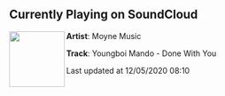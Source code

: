 ## Currently Playing on SoundCloud

[<img align="left" width="100" src="https://i1.sndcdn.com/artworks-GL6XJeAWR9wijGFI-Au2yeQ-t50x50.jpg">](https://soundcloud.com/user-655667447/youngboi-mando-done-with-you)

**Artist**: Moyne Music 

**Track**: Youngboi Mando - Done With You

Last updated at 12/05/2020 08:10
